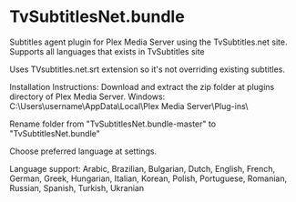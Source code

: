 TvSubtitlesNet.bundle
=====================

Subtitles agent plugin for Plex Media Server using the TvSubtitles.net site. Supports all languages that exists in TvSubtitles site

Uses TVsubtitles.net.srt extension so it's not overriding existing subtitles.

Installation Instructions: Download and extract the zip folder at plugins directory of Plex Media Server. Windows: C:\Users\username\AppData\Local\Plex Media Server\Plug-ins\

Rename folder from "TvSubtitlesNet.bundle-master" to "TvSubtitlesNet.bundle"

Choose preferred language at settings.

Language support: Arabic,
                  Brazilian,
                  Bulgarian,
                  Dutch,
                  English,
                  French,
                  German,
                  Greek,
                  Hungarian,
                  Italian,
                  Korean,
                  Polish,
                  Portuguese,
                  Romanian,
                  Russian,
                  Spanish,
                  Turkish,
                  Ukranian

